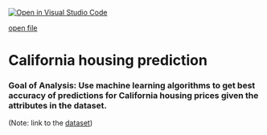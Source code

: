 [![Open in Visual Studio Code](https://open.vscode.dev/badges/open-in-vscode.svg)](vscode://vscode.git/clone?url=https://github.com/minsa110/CaliforniaHousingPrediction.git)

<a href="vscode://" target="_blank">open file</a>





# California housing prediction
### Goal of Analysis: Use machine learning algorithms to get best accuracy of predictions for California housing prices given the attributes in the dataset.

(Note: link to the [dataset](https://www.kaggle.com/camnugent/california-housing-prices))
